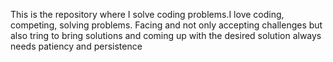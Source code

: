 This is the repository where I  solve coding problems.I love coding, competing, solving problems. Facing and not only accepting challenges but also tring to bring solutions and coming up with the desired solution always needs patiency and persistence

